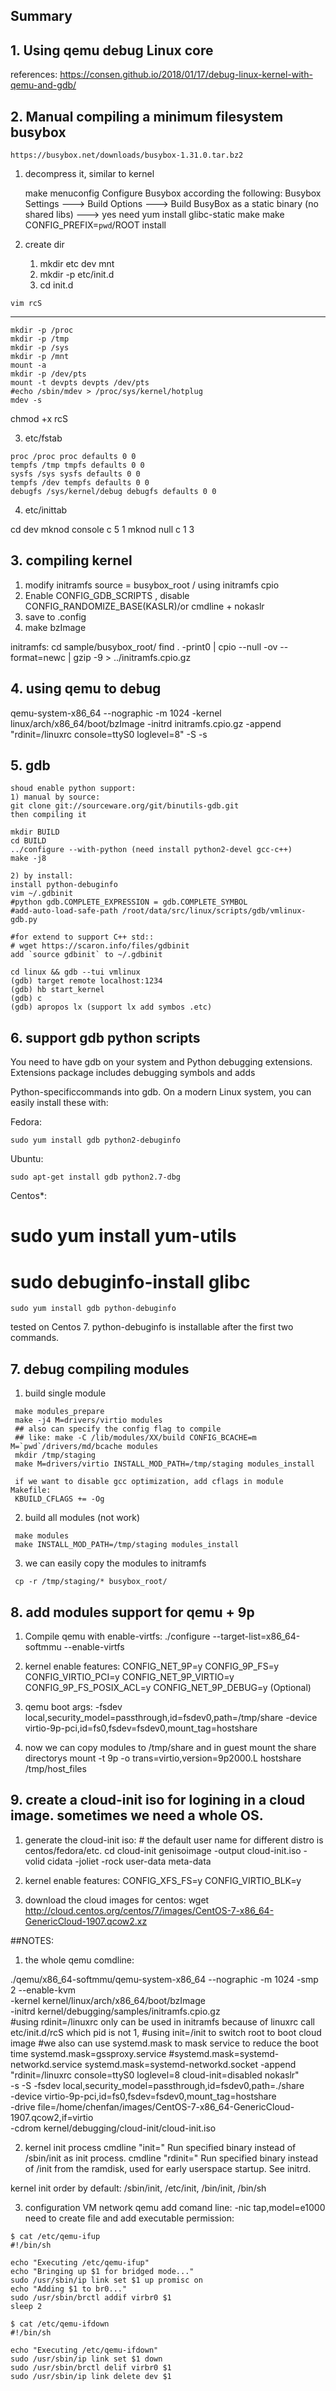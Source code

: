 Summary
----------------------------
## 1. Using qemu debug Linux core
   references: https://consen.github.io/2018/01/17/debug-linux-kernel-with-qemu-and-gdb/
## 2. Manual compiling a minimum filesystem busybox
    https://busybox.net/downloads/busybox-1.31.0.tar.bz2
   1) decompress it, similar to kernel
   
      make menuconfig
      Configure Busybox according the following:
      Busybox Settings ---> Build Options ---> Build BusyBox as a static binary (no shared libs) ---> yes
      need yum install glibc-static
      make 
      make CONFIG_PREFIX=`pwd`/ROOT install
   2) create dir

       1) mkdir etc dev mnt
       2) mkdir -p etc/init.d
       3) cd init.d

    vim rcS
   ------------
    mkdir -p /proc
    mkdir -p /tmp
    mkdir -p /sys
    mkdir -p /mnt
    mount -a
    mkdir -p /dev/pts
    mount -t devpts devpts /dev/pts
    #echo /sbin/mdev > /proc/sys/kernel/hotplug
    mdev -s

   chmod +x rcS
   
   3)  etc/fstab
   
    proc /proc proc defaults 0 0
    tempfs /tmp tmpfs defaults 0 0
    sysfs /sys sysfs defaults 0 0
    tempfs /dev tempfs defaults 0 0
    debugfs /sys/kernel/debug debugfs defaults 0 0

  4) etc/inittab


cd dev
mknod console c 5 1
mknod null c 1 3

## 3. compiling kernel
  1) modify initramfs source = busybox_root / using initramfs cpio
  2) Enable CONFIG_GDB_SCRIPTS , disable CONFIG_RANDOMIZE_BASE(KASLR)/or cmdline + nokaslr
  3) save to .config
  4) make bzImage

  initramfs:
     cd sample/busybox_root/
     find . -print0 | cpio --null -ov --format=newc | gzip -9 > ../initramfs.cpio.gz


## 4. using qemu to debug
  qemu-system-x86_64 --nographic -m 1024 -kernel linux/arch/x86_64/boot/bzImage -initrd initramfs.cpio.gz -append "rdinit=/linuxrc console=ttyS0 loglevel=8" -S -s

## 5. gdb
    shoud enable python support:
    1) manual by source:
    git clone git://sourceware.org/git/binutils-gdb.git
    then compiling it

    mkdir BUILD
    cd BUILD
    ../configure --with-python (need install python2-devel gcc-c++)
    make -j8

    2) by install:
    install python-debuginfo
    vim ~/.gdbinit
    #python gdb.COMPLETE_EXPRESSION = gdb.COMPLETE_SYMBOL
    #add-auto-load-safe-path /root/data/src/linux/scripts/gdb/vmlinux-gdb.py

    #for extend to support C++ std::
    # wget https://scaron.info/files/gdbinit 
    add `source gdbinit` to ~/.gdbinit

    cd linux && gdb --tui vmlinux
    (gdb) target remote localhost:1234
    (gdb) hb start_kernel
    (gdb) c
    (gdb) apropos lx (support lx add symbos .etc)

## 6. support gdb python scripts

  You need to have gdb on your system and Python debugging extensions. Extensions package includes debugging symbols and adds

  Python-specificcommands into gdb. On a modern Linux system, you can easily install these with:

  Fedora:
  
    sudo yum install gdb python2-debuginfo 
    
  Ubuntu:
  
    sudo apt-get install gdb python2.7-dbg 
    
  Centos*:
  
#    sudo yum install yum-utils
#    sudo debuginfo-install glibc
    sudo yum install gdb python-debuginfo 
    
  tested on Centos 7. python-debuginfo is installable after the first two commands.
  
## 7. debug compiling modules
   1) build single module

     make modules_prepare
     make -j4 M=drivers/virtio modules
     ## also can specify the config flag to compile
     ## like: make -C /lib/modules/XX/build CONFIG_BCACHE=m M=`pwd`/drivers/md/bcache modules
     mkdir /tmp/staging
     make M=drivers/virtio INSTALL_MOD_PATH=/tmp/staging modules_install

     if we want to disable gcc optimization, add cflags in module Makefile:
     KBUILD_CFLAGS += -Og

   2) build all modules (not work)

     make modules 
     make INSTALL_MOD_PATH=/tmp/staging modules_install

   3) we can easily copy the modules to initramfs

     cp -r /tmp/staging/* busybox_root/

## 8. add modules support for qemu + 9p
   1) Compile qemu with enable-virtfs:
    ./configure --target-list=x86_64-softmmu --enable-virtfs

   2) kernel enable features:
     CONFIG_NET_9P=y
     CONFIG_9P_FS=y
     CONFIG_VIRTIO_PCI=y
     CONFIG_NET_9P_VIRTIO=y
     CONFIG_9P_FS_POSIX_ACL=y
     CONFIG_NET_9P_DEBUG=y (Optional)

   3) qemu boot args:
     -fsdev local,security_model=passthrough,id=fsdev0,path=/tmp/share -device virtio-9p-pci,id=fs0,fsdev=fsdev0,mount_tag=hostshare

   4) now we can copy modules to /tmp/share and in guest mount the share directorys
     mount -t 9p -o trans=virtio,version=9p2000.L hostshare /tmp/host_files

## 9. create a cloud-init iso for logining in a cloud image. sometimes we need a whole OS.
   1) generate the cloud-init iso:
    # the default user name for different distro is centos/fedora/etc.
    cd cloud-init
    genisoimage -output cloud-init.iso -volid cidata -joliet -rock user-data meta-data

   2) kernel enable features:
      CONFIG_XFS_FS=y
      CONFIG_VIRTIO_BLK=y

   3) download the cloud images for centos:
      wget http://cloud.centos.org/centos/7/images/CentOS-7-x86_64-GenericCloud-1907.qcow2.xz


##NOTES:
  1) the whole qemu comdline:
    
  ./qemu/x86_64-softmmu/qemu-system-x86_64 --nographic -m 1024 -smp 2 --enable-kvm \
  -kernel kernel/linux/arch/x86_64/boot/bzImage \
  -initrd kernel/debugging/samples/initramfs.cpio.gz \
  #using rdinit=/linuxrc only can be used in initramfs because of linuxrc call etc/init.d/rcS which pid is not 1,
  #using init=/init to switch root to boot cloud image
  #we also can use systemd.mask to mask service to reduce the boot time systemd.mask=gssproxy.service
  #systemd.mask=systemd-networkd.service systemd.mask=systemd-networkd.socket
  -append "rdinit=/linuxrc console=ttyS0 loglevel=8 cloud-init=disabled nokaslr" \
  -s -S -fsdev local,security_model=passthrough,id=fsdev0,path=./share \
  -device virtio-9p-pci,id=fs0,fsdev=fsdev0,mount_tag=hostshare \
  -drive file=/home/chenfan/images/CentOS-7-x86_64-GenericCloud-1907.qcow2,if=virtio \
  -cdrom kernel/debugging/cloud-init/cloud-init.iso


  2) kernel init process
   cmdline "init=" Run specified binary instead of /sbin/init as init process.
   cmdline "rdinit=" Run specified binary instead of /init from the ramdisk,
                        used for early userspace startup. See initrd.

   kernel init order by default:
     /sbin/init, /etc/init, /bin/init, /bin/sh

  3) configuration VM network
   qemu add comand line: -nic tap,model=e1000
  need to create file and add executable permission:
```
$ cat /etc/qemu-ifup 
#!/bin/sh

echo "Executing /etc/qemu-ifup"
echo "Bringing up $1 for bridged mode..."
sudo /usr/sbin/ip link set $1 up promisc on
echo "Adding $1 to br0..."
sudo /usr/sbin/brctl addif virbr0 $1
sleep 2

$ cat /etc/qemu-ifdown
#!/bin/sh

echo "Executing /etc/qemu-ifdown"
sudo /usr/sbin/ip link set $1 down
sudo /usr/sbin/brctl delif virbr0 $1
sudo /usr/sbin/ip link delete dev $1


```


